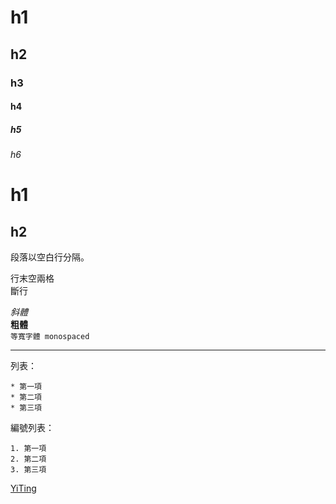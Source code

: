 # h1
## h2
### h3
#### h4
##### h5
###### h6

h1
===
h2
---

段落以空白行分隔。

行末空兩格  
斷行

_斜體_  
**粗體**  
`等寬字體 monospaced`  

---

列表：

    * 第一項
    * 第二項
    * 第三項

編號列表：

    1. 第一項
    2. 第二項
    3. 第三項

[YiTing](https://github.com/YiTing1110)